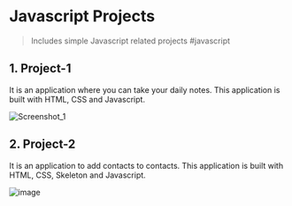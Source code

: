 # Javascript Projects
> Includes simple Javascript related projects #javascript

## 1. Project-1
It is an application where you can take your daily notes. This application is built with HTML, CSS and Javascript.

![Screenshot_1](https://user-images.githubusercontent.com/88984994/169696770-8f87db10-3079-4e43-ae3d-625cf4cfc161.png)


## 2. Project-2
It is an application to add contacts to contacts. This application is built with HTML, CSS, Skeleton and Javascript.

![image](https://user-images.githubusercontent.com/88984994/170862284-55b8c8fb-2e25-422b-8b46-5f8abf085dc1.png)
